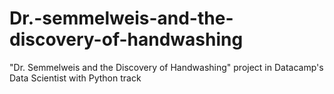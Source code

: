 # Dr.-semmelweis-and-the-discovery-of-handwashing
"Dr. Semmelweis and the Discovery of Handwashing" project in Datacamp's Data Scientist with Python track
